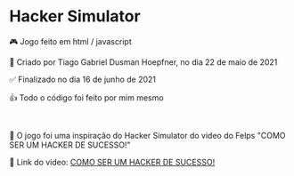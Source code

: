 <h1>Hacker Simulator</h1>
<p>🎮 Jogo feito em html / javascript</p>
<p>🧑 Criado por Tiago Gabriel Dusman Hoepfner, no dia 22 de maio de 2021</p>
<p>✅ Finalizado no dia 16 de junho de 2021</p>
<p>👍 Todo o código foi feito por mim mesmo</p>
<br>
<p>📼 O jogo foi uma inspiração do Hacker Simulator do video do Felps "COMO SER UM HACKER DE SUCESSO!"</p>
<p>🔗 Link do video: <a href="https://www.youtube.com/watch?v=TOoECR7O5l0&t=535s">COMO SER UM HACKER DE SUCESSO!</a></p>
